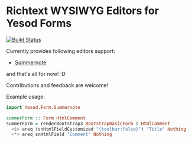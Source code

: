 # Richtext WYSIWYG Editors for Yesod Forms #
[![Build Status](https://travis-ci.org/geraldus/yesod-form-richtext.svg?branch=master)](https://travis-ci.org/geraldus/yesod-form-richtext)

Currently provides following editors support:
+ [Summernote](http://summernote.org/)

and that's all for now! :D

Contributions and feedback are welcome!

Example usage:

```hs
import Yesod.Form.Summernote

summerForm :: Form HtmlComment
summerForm = renderBootstrap3 BootstrapBasicForm $ HtmlComment
  <$> areq (snHtmlFieldCustomized "{toolbar:false}") "Title" Nothing
  <*> areq snHtmlField "Comment" Nothing
```
